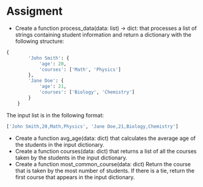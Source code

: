 # Assigment

- Create a function process_data(data: list) -> dict: that processes a list of strings containing student information and return a dictionary with the following structure:
    
```Python
{
        'John Smith': {
            'age': 20,
            'courses': ['Math', 'Physics']
        },
        'Jane Doe': {
            'age': 21,
            'courses': ['Biology', 'Chemistry']
        }
    }
```
    
The input list is in the following format:

```Python
['John Smith,20,Math,Physics', 'Jane Doe,21,Biology,Chemistry']
```
    
- Create a function avg_age(data: dict) that calculates the average age of the students in the input dictionary.
- Create a function courses(data: dict) that returns a list of all the courses taken by the students in the input dictionary.
- Create a function most_common_course(data: dict) Return the course that is taken by the most number of students. If there is a tie, return the first course that appears in the input dictionary.